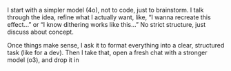I start with a simpler model (4o), not to code, just to brainstorm. I talk through the idea, refine what I actually want, like, “I wanna recreate this effect...” or “I know dithering works like this...” No strict structure, just discuss about concept.

Once things make sense, I ask it to format everything into a clear, structured task (like for a dev). Then I take that, open a fresh chat with a stronger model (o3), and drop it in